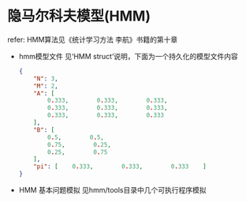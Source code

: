 # 隐马尔科夫模型(HMM)

refer: HMM算法见《统计学习方法 李航》书籍的第十章

- hmm模型文件
    见‘HMM struct’说明，下面为一个持久化的模型文件内容
    ```json
    {
        "N": 3,
        "M": 2,
        "A": [
            0.333,        0.333,        0.333,
            0.333,        0.333,        0.333,
            0.333,        0.333,        0.333
        ],
        "B": [
            0.5,        0.5,
            0.75,        0.25,
            0.25,        0.75
        ],
        "pi": [    0.333,        0.333,        0.333    ]
    }
    ```
- HMM 基本问题模拟
    见hmm/tools目录中几个可执行程序模拟